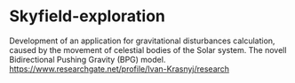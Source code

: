 # Skyfield-exploration
Development of an application for gravitational disturbances calculation, caused by the movement of celestial bodies of the Solar system. The novell Bidirectional Pushing Gravity (BPG) model. https://www.researchgate.net/profile/Ivan-Krasnyj/research
